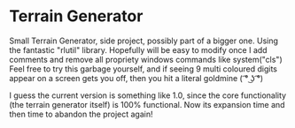 Terrain Generator
=======
Small Terrain Generator, side project, possibly part of a bigger one.
Using the fantastic "rlutil" library.
Hopefully will be easy to modify once I add comments and remove all propriety windows commands like system("cls")
Feel free to try this garbage yourself, and if seeing 9 multi coloured digits appear on a screen gets you off, then you hit a literal goldmine ( ͡° ͜ʖ ͡°)

I guess the current version is something like 1.0, since the core functionality (the terrain generator itself) is 100% functional. Now its expansion time and then time to abandon the project again! 
